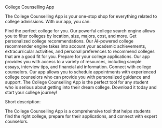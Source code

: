 
College Counselling App

The College Counselling App is your one-stop shop for everything related to college admissions. With our app, you can:

Find the perfect college for you. Our powerful college search engine allows you to filter colleges by location, size, majors, cost, and more.
Get personalized college recommendations. Our AI-powered college recommender engine takes into account your academic achievements, extracurricular activities, and personal preferences to recommend colleges that are a good fit for you.
Prepare for your college applications. Our app provides you with access to a variety of resources, including sample essays, interview tips, and financial aid information.
Connect with college counselors. Our app allows you to schedule appointments with experienced college counselors who can provide you with personalized guidance and support.
The College Counselling App is the perfect tool for any student who is serious about getting into their dream college. Download it today and start your college journey!

Short description:

The College Counselling App is a comprehensive tool that helps students find the right college, prepare for their applications, and connect with expert counselors.
